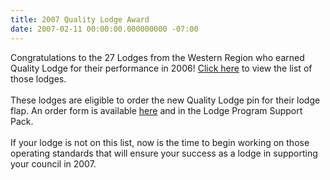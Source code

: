 ```yaml
---
title: 2007 Quality Lodge Award
date: 2007-02-11 00:00:00.000000000 -07:00
---
```

Congratulations to the 27 Lodges from the Western Region who earned Quality Lodge for their performance in 2006!  <a href="program/awards/quallodge.php">Click here</a> to view the list of those lodges.<br /><br />These lodges are eligible to order the new Quality Lodge pin for their lodge flap.  An order form is available <a href="downloads/2006qualitylodgeorderform.pdf">here</a> and in the Lodge Program Support Pack.<br /><br />If your lodge is not on this list, now is the time to begin working on those operating standards that will ensure your success as a lodge in supporting your council in 2007.
